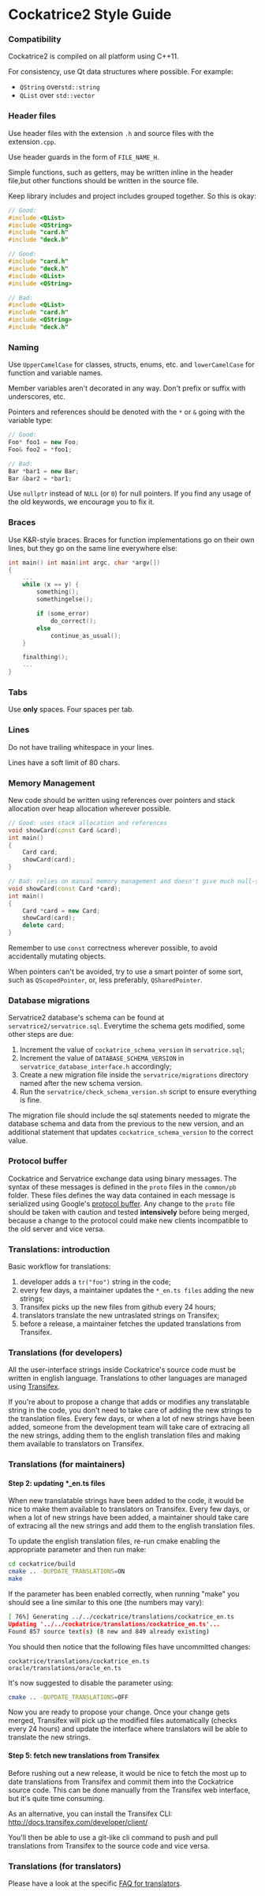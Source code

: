 # Cockatrice2 Style Guide #

### Compatibility ###

Cockatrice2 is compiled on all platform using C++11.

For consistency, use Qt data structures where possible. For example:

-  `QString` over`std::string` 
-  `QList` over `std::vector`

### Header files ###

Use header files with the extension `.h` and source files with the extension`.cpp`.

Use header guards in the form of `FILE_NAME_H`.

Simple functions, such as getters, may be written inline in the header file,but other functions should be written in the source file.

Keep library includes and project includes grouped together. So this is okay:
```c++
// Good:
#include <QList>
#include <QString>
#include "card.h"
#include "deck.h"

// Good:
#include "card.h"
#include "deck.h"
#include <QList>
#include <QString>

// Bad:
#include <QList>
#include "card.h"
#include <QString>
#include "deck.h"
```
### Naming ###

Use `UpperCamelCase` for classes, structs, enums, etc. and `lowerCamelCase` for function and variable names.

Member variables aren't decorated in any way. Don't prefix or suffix with underscores, etc.

Pointers and references should be denoted with the `*` or `&` going with the variable type:
```c++
// Good:
Foo* foo1 = new Foo;
Foo& foo2 = *foo1;

// Bad:
Bar *bar1 = new Bar;
Bar &bar2 = *bar1;
```
Use `nullptr` instead of `NULL` (or `0`) for null pointers. If you find any usage of the old keywords, we encourage you to fix it.

### Braces ###

Use K&R-style braces. Braces for function implementations go on their own lines, but they go on the same line everywhere else:
```c++
int main() int main(int argc, char *argv[])
{
    ...
    while (x == y) {
        something();
        somethingelse();

        if (some_error)
            do_correct();
        else
            continue_as_usual();
    }

    finalthing();
    ...
}
```
### Tabs ###

Use **only** spaces. Four spaces per tab.

### Lines ###

Do not have trailing whitespace in your lines.

Lines have a soft limit of 80 chars.

### Memory Management ###

New code should be written using references over pointers and stack allocation over heap allocation wherever possible.
```c++
// Good: uses stack allocation and references
void showCard(const Card &card);
int main()
{
    Card card;
    showCard(card);
}

// Bad: relies on manual memory management and doesn't give much null-safety.
void showCard(const Card *card);
int main()
{
    Card *card = new Card;
    showCard(card);
    delete card;
}
```
Remember to use  `const` correctness wherever possible, to avoid accidentally mutating objects.

When pointers can't be avoided, try to use a smart pointer of some sort, such as `QScopedPointer`, or, less preferably, `QSharedPointer`.

### Database migrations ###

Servatrice2 database's schema can be found at `servatrice2/servatrice.sql`.
Everytime the schema gets modified, some other steps are due:
 1. Increment the value of `cockatrice_schema_version` in `servatrice.sql`;
 2. Increment the value of `DATABASE_SCHEMA_VERSION` in `servatrice_database_interface.h` accordingly;
 3. Create a new migration file inside the `servatrice/migrations` directory named after the new schema version.
 4. Run the `servatrice/check_schema_version.sh` script to ensure everything is fine.

The migration file should include the sql statements needed to migrate the database schema and data from the previous to the new version, and an additional statement that updates `cockatrice_schema_version` to the correct value.

### Protocol buffer ###

Cockatrice and Servatrice exchange data using binary messages. The syntax of these messages is defined in the `proto` files in the `common/pb` folder. These files defines the way data contained in each message is serialized using Google's [protocol buffer](https://developers.google.com/protocol-buffers/).
Any change to the `proto` file should be taken with caution and tested **intensively** before being merged, because a change to the protocol could make new clients incompatible to the old server and vice versa.

### Translations: introduction ###

Basic workflow for translations:
 1. developer adds a `tr("foo")` string in the code;
 2. every few days, a maintainer updates the `*_en.ts files` adding the new strings;
 3. Transifex picks up the new files from github every 24 hours;
 4. translators translate the new untraslated strings on Transifex;
 5. before a release, a maintainer fetches the updated translations from Transifex.

### Translations (for developers) ###

All the user-interface strings inside Cockatrice's source code must be written in
english language. Translations to other languages are managed using [Transifex](https://www.transifex.com/projects/p/cockatrice/).

If you're about to propose a change that adds or modifies any translatable string
in the code, you don't need to take care of adding the new strings to the
translation files. Every few days, or when a lot of new strings have been added, 
someone from the development team will take care of extracing all the new strings,
adding them to the english translation files and making them available to
translators on Transifex.

### Translations (for maintainers) ###

#### Step 2: updating *_en.ts files ####

When new translatable strings have been added to the code, it would be nice to
make them available to translators on Transifex. Every few days, or when a lot
of new strings have been added, a maintainer should take care of extracing all
the new strings and add them to the english translation files.

To update the english translation files, re-run cmake enabling the appropriate
parameter and then run make:
```sh
cd cockatrice/build
cmake .. -DUPDATE_TRANSLATIONS=ON
make
```
If the parameter has been enabled correctly, when running "make" you should see
a line similar to this one (the numbers may vary):
```sh
[ 76%] Generating ../../cockatrice/translations/cockatrice_en.ts
Updating '../../cockatrice/translations/cockatrice_en.ts'...
Found 857 source text(s) (8 new and 849 already existing)
```
You should then notice that the following files have uncommitted changes:

    cockatrice/translations/cockatrice_en.ts
    oracle/translations/oracle_en.ts

It's now suggested to disable the parameter using:
```sh
cmake .. -DUPDATE_TRANSLATIONS=OFF
```
Now you are ready to propose your change. Once your change gets merged, 
Transifex will pick up the modified files automatically (checks every 24 hours)
and update the interface where translators will be able to translate the new
strings.

#### Step 5: fetch new translations from Transifex ####

Before rushing out a new release, it would be nice to fetch the most up to date
translations from Transifex and commit them into the Cockatrice source code.
This can be done manually from the Transifex web interface, but it's quite time
consuming.

As an alternative, you can install the Transifex CLI: 
​    
    http://docs.transifex.com/developer/client/

You'll then be able to use a git-like cli command to push and pull translations
from Transifex to the source code and vice versa.

### Translations (for translators) ###

Please have a look at the specific [FAQ for translators](https://github.com/Cockatrice/Cockatrice/wiki/Translation-FAQ).
